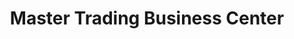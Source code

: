 ---
title: "Master Trading Business Center"
url: /ganta/master-trading-business-center/
shop: convenience
---